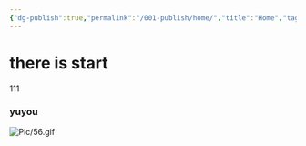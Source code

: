 ```yaml
---
{"dg-publish":true,"permalink":"/001-publish/home/","title":"Home","tags":["gardenEntry"]}
---
```


# there is start
111
### yuyou
![Pic/56.gif](/img/user/Pic/56.gif)